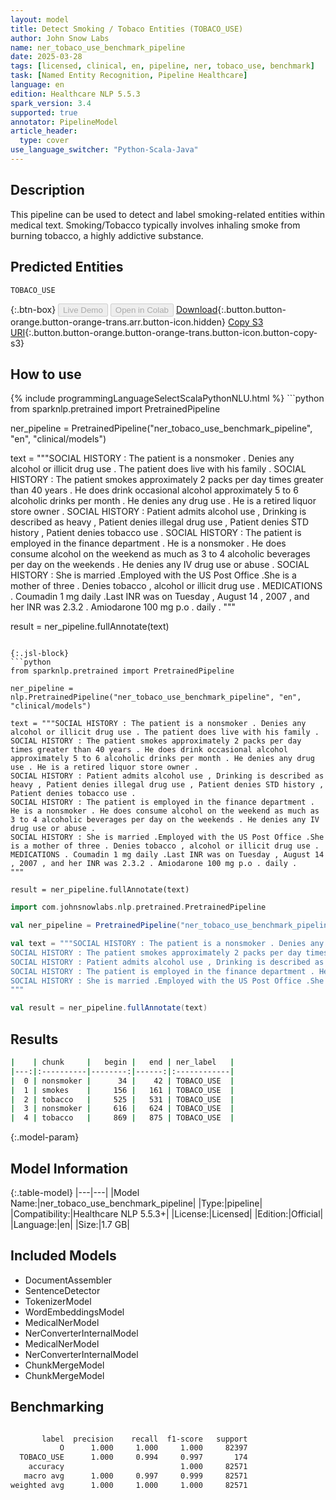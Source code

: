 ```yaml
---
layout: model
title: Detect Smoking / Tobaco Entities (TOBACO_USE)
author: John Snow Labs
name: ner_tobaco_use_benchmark_pipeline
date: 2025-03-28
tags: [licensed, clinical, en, pipeline, ner, tobaco_use, benchmark]
task: [Named Entity Recognition, Pipeline Healthcare]
language: en
edition: Healthcare NLP 5.5.3
spark_version: 3.4
supported: true
annotator: PipelineModel
article_header:
  type: cover
use_language_switcher: "Python-Scala-Java"
---
```


## Description

This pipeline can be used to detect and label smoking-related entities within medical text.
Smoking/Tobacco typically involves inhaling smoke from burning tobacco, a highly addictive substance.

## Predicted Entities

`TOBACO_USE`

{:.btn-box}
<button class="button button-orange" disabled>Live Demo</button>
<button class="button button-orange" disabled>Open in Colab</button>
[Download](https://s3.amazonaws.com/auxdata.johnsnowlabs.com/clinical/models/ner_tobaco_use_benchmark_pipeline_en_5.5.3_3.4_1743120280709.zip){:.button.button-orange.button-orange-trans.arr.button-icon.hidden}
[Copy S3 URI](s3://auxdata.johnsnowlabs.com/clinical/models/ner_tobaco_use_benchmark_pipeline_en_5.5.3_3.4_1743120280709.zip){:.button.button-orange.button-orange-trans.button-icon.button-copy-s3}

## How to use



<div class="tabs-box" markdown="1">
{% include programmingLanguageSelectScalaPythonNLU.html %}
```python
from sparknlp.pretrained import PretrainedPipeline

ner_pipeline = PretrainedPipeline("ner_tobaco_use_benchmark_pipeline", "en", "clinical/models")

text = """SOCIAL HISTORY : The patient is a nonsmoker . Denies any alcohol or illicit drug use . The patient does live with his family .
SOCIAL HISTORY : The patient smokes approximately 2 packs per day times greater than 40 years . He does drink occasional alcohol approximately 5 to 6 alcoholic drinks per month . He denies any drug use . He is a retired liquor store owner .
SOCIAL HISTORY : Patient admits alcohol use , Drinking is described as heavy , Patient denies illegal drug use , Patient denies STD history , Patient denies tobacco use .
SOCIAL HISTORY : The patient is employed in the finance department . He is a nonsmoker . He does consume alcohol on the weekend as much as 3 to 4 alcoholic beverages per day on the weekends . He denies any IV drug use or abuse .
SOCIAL HISTORY : She is married .Employed with the US Post Office .She is a mother of three . Denies tobacco , alcohol or illicit drug use . MEDICATIONS . Coumadin 1 mg daily .Last INR was on Tuesday , August 14 , 2007 , and her INR was 2.3.2 . Amiodarone 100 mg p.o . daily .
"""

result = ner_pipeline.fullAnnotate(text)
```

{:.jsl-block}
```python
from sparknlp.pretrained import PretrainedPipeline

ner_pipeline = nlp.PretrainedPipeline("ner_tobaco_use_benchmark_pipeline", "en", "clinical/models")

text = """SOCIAL HISTORY : The patient is a nonsmoker . Denies any alcohol or illicit drug use . The patient does live with his family .
SOCIAL HISTORY : The patient smokes approximately 2 packs per day times greater than 40 years . He does drink occasional alcohol approximately 5 to 6 alcoholic drinks per month . He denies any drug use . He is a retired liquor store owner .
SOCIAL HISTORY : Patient admits alcohol use , Drinking is described as heavy , Patient denies illegal drug use , Patient denies STD history , Patient denies tobacco use .
SOCIAL HISTORY : The patient is employed in the finance department . He is a nonsmoker . He does consume alcohol on the weekend as much as 3 to 4 alcoholic beverages per day on the weekends . He denies any IV drug use or abuse .
SOCIAL HISTORY : She is married .Employed with the US Post Office .She is a mother of three . Denies tobacco , alcohol or illicit drug use . MEDICATIONS . Coumadin 1 mg daily .Last INR was on Tuesday , August 14 , 2007 , and her INR was 2.3.2 . Amiodarone 100 mg p.o . daily .
"""

result = ner_pipeline.fullAnnotate(text)
```
```scala
import com.johnsnowlabs.nlp.pretrained.PretrainedPipeline

val ner_pipeline = PretrainedPipeline("ner_tobaco_use_benchmark_pipeline", "en", "clinical/models")

val text = """SOCIAL HISTORY : The patient is a nonsmoker . Denies any alcohol or illicit drug use . The patient does live with his family .
SOCIAL HISTORY : The patient smokes approximately 2 packs per day times greater than 40 years . He does drink occasional alcohol approximately 5 to 6 alcoholic drinks per month . He denies any drug use . He is a retired liquor store owner .
SOCIAL HISTORY : Patient admits alcohol use , Drinking is described as heavy , Patient denies illegal drug use , Patient denies STD history , Patient denies tobacco use .
SOCIAL HISTORY : The patient is employed in the finance department . He is a nonsmoker . He does consume alcohol on the weekend as much as 3 to 4 alcoholic beverages per day on the weekends . He denies any IV drug use or abuse .
SOCIAL HISTORY : She is married .Employed with the US Post Office .She is a mother of three . Denies tobacco , alcohol or illicit drug use . MEDICATIONS . Coumadin 1 mg daily .Last INR was on Tuesday , August 14 , 2007 , and her INR was 2.3.2 . Amiodarone 100 mg p.o . daily .
"""

val result = ner_pipeline.fullAnnotate(text)
```
</div>

## Results

```bash
|    | chunk     |   begin |   end | ner_label   |
|---:|:----------|--------:|------:|:------------|
|  0 | nonsmoker |      34 |    42 | TOBACO_USE  |
|  1 | smokes    |     156 |   161 | TOBACO_USE  |
|  2 | tobacco   |     525 |   531 | TOBACO_USE  |
|  3 | nonsmoker |     616 |   624 | TOBACO_USE  |
|  4 | tobacco   |     869 |   875 | TOBACO_USE  |
```

{:.model-param}
## Model Information

{:.table-model}
|---|---|
|Model Name:|ner_tobaco_use_benchmark_pipeline|
|Type:|pipeline|
|Compatibility:|Healthcare NLP 5.5.3+|
|License:|Licensed|
|Edition:|Official|
|Language:|en|
|Size:|1.7 GB|

## Included Models

- DocumentAssembler
- SentenceDetector
- TokenizerModel
- WordEmbeddingsModel
- MedicalNerModel
- NerConverterInternalModel
- MedicalNerModel
- NerConverterInternalModel
- ChunkMergeModel
- ChunkMergeModel

## Benchmarking

```bash

       label  precision    recall  f1-score   support
           O      1.000     1.000     1.000     82397
  TOBACO_USE      1.000     0.994     0.997       174
    accuracy                          1.000     82571
   macro avg      1.000     0.997     0.999     82571
weighted avg      1.000     1.000     1.000     82571

```